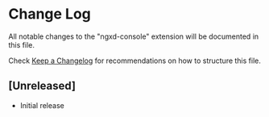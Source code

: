 # Change Log

All notable changes to the "ngxd-console" extension will be documented in this file.

Check [Keep a Changelog](http://keepachangelog.com/) for recommendations on how to structure this file.

## [Unreleased]

- Initial release